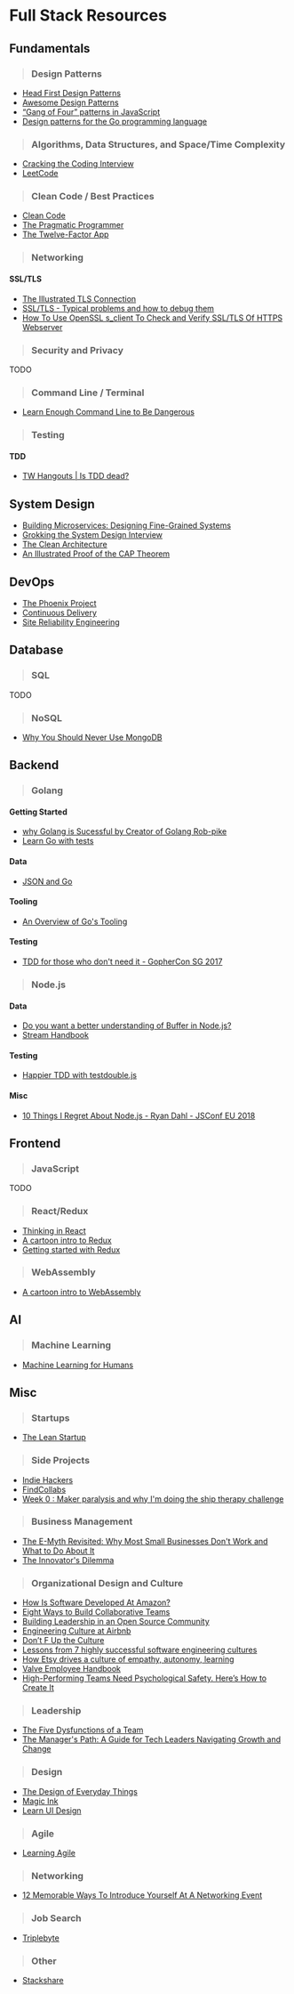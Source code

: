 # Full Stack Resources

## Fundamentals

> ### Design Patterns

- [Head First Design Patterns](https://www.amazon.com/Head-First-Design-Patterns-Brain-Friendly/dp/0596007124)
- [Awesome Design Patterns](https://github.com/DovAmir/awesome-design-patterns)
- [“Gang of Four” patterns in JavaScript](https://designpatternsgame.com/patterns)
- [Design patterns for the Go programming language](https://bvwells.github.io/go-patterns/)

> ### Algorithms, Data Structures, and Space/Time Complexity

- [Cracking the Coding Interview](https://www.amazon.com/Cracking-Coding-Interview-Programming-Questions/dp/0984782850)
- [LeetCode](https://leetcode.com/)

> ### Clean Code / Best Practices

- [Clean Code](https://www.amazon.com/Clean-Code-Handbook-Software-Craftsmanship/dp/0132350882)
- [The Pragmatic Programmer](https://www.amazon.com/Pragmatic-Programmer-Journeyman-Master/dp/020161622X/ref=pd_lpo_sbs_14_t_1?_encoding=UTF8&psc=1&refRID=H6TFX06T5PAJ7VB2X4CJ)
- [The Twelve-Factor App](https://12factor.net/)

> ### Networking

#### SSL/TLS

- [The Illustrated TLS Connection](https://tls.ulfheim.net/)
- [SSL/TLS - Typical problems and how to debug them](https://maulwuff.de/research/ssl-debugging.html)
- [How To Use OpenSSL s_client To Check and Verify SSL/TLS Of HTTPS Webserver](https://www.poftut.com/use-openssl-s_client-check-verify-ssltls-https-webserver/)

> ### Security and Privacy

TODO

> ### Command Line / Terminal

- [Learn Enough Command Line to Be Dangerous](https://www.learnenough.com/command-line-tutorial?single_page=1)

> ### Testing

#### TDD

- [TW Hangouts | Is TDD dead?](https://www.youtube.com/watch?v=z9quxZsLcfo&list=PLJb2p0qX8R_qSRhs14CiwKuDuzERXSU8m)

## System Design

- [Building Microservices: Designing Fine-Grained Systems](https://www.amazon.com/Building-Microservices-Designing-Fine-Grained-Systems/dp/1491950358)
- [Grokking the System Design Interview](https://www.educative.io/collection/5668639101419520/5649050225344512)
- [The Clean Architecture](https://blog.cleancoder.com/uncle-bob/2012/08/13/the-clean-architecture.html)
- [An Illustrated Proof of the CAP Theorem](https://mwhittaker.github.io/blog/an_illustrated_proof_of_the_cap_theorem/)

## DevOps

- [The Phoenix Project](https://www.amazon.com/Phoenix-Project-DevOps-Helping-Business/dp/0988262592)
- [Continuous Delivery](https://www.amazon.com/Continuous-Delivery-Deployment-Automation-Addison-Wesley/dp/0321601912)
- [Site Reliability Engineering](https://landing.google.com/sre/books/)

## Database

> ### SQL

TODO

> ### NoSQL

- [Why You Should Never Use MongoDB](http://www.sarahmei.com/blog/2013/11/11/why-you-should-never-use-mongodb/comment-page-2/)

## Backend

> ### Golang

#### Getting Started

- [why Golang is Sucessful by Creator of Golang Rob-pike](https://www.youtube.com/watch?v=cQ7STILAS0M)
- [Learn Go with tests](https://quii.gitbook.io/learn-go-with-tests)

#### Data

- [JSON and Go](https://blog.golang.org/json-and-go)

#### Tooling

- [An Overview of Go's Tooling](https://www.alexedwards.net/blog/an-overview-of-go-tooling)

#### Testing

- [TDD for those who don't need it - GopherCon SG 2017](https://www.youtube.com/watch?v=a6oP24CSdUg&t=482s)

> ### Node.js

#### Data

- [Do you want a better understanding of Buffer in Node.js?](https://medium.freecodecamp.org/do-you-want-a-better-understanding-of-buffer-in-node-js-check-this-out-2e29de2968e8)
- [Stream Handbook](https://github.com/substack/stream-handbook)

#### Testing

- [Happier TDD with testdouble.js](https://vimeo.com/169413322)

#### Misc

- [10 Things I Regret About Node.js - Ryan Dahl - JSConf EU 2018](https://www.youtube.com/watch?v=M3BM9TB-8yA)

## Frontend

> ### JavaScript

TODO

> ### React/Redux

- [Thinking in React](https://reactjs.org/docs/thinking-in-react.html)
- [A cartoon intro to Redux](https://code-cartoons.com/a-cartoon-intro-to-redux-3afb775501a6)
- [Getting started with Redux](https://egghead.io/courses/getting-started-with-redux)

> ### WebAssembly

- [A cartoon intro to WebAssembly](https://hacks.mozilla.org/2017/02/a-cartoon-intro-to-webassembly)

## AI

> ### Machine Learning

- [Machine Learning for Humans](https://medium.com/machine-learning-for-humans/why-machine-learning-matters-6164faf1df12)

## Misc

> ### Startups

- [The Lean Startup](https://www.amazon.com/Lean-Startup-Entrepreneurs-Continuous-Innovation/dp/0307887898)

> ### Side Projects

- [Indie Hackers](https://www.indiehackers.com)
- [FindCollabs](https://findcollabs.com)
- [Week 0 : Maker paralysis and why I'm doing the ship therapy challenge](https://othmane.io/writing/ship_therapy_maker_paralysis_week_0)

> ### Business Management

- [The E-Myth Revisited: Why Most Small Businesses Don't Work and What to Do About It](https://www.amazon.com/Myth-Revisited-Small-Businesses-About/dp/0887307280)
- [The Innovator's Dilemma](https://www.amazon.com/Innovators-Dilemma-Revolutionary-Change-Business/dp/0062060244)

> ### Organizational Design and Culture

- [How Is Software Developed At Amazon?](http://highscalability.com/blog/2019/3/4/how-is-software-developed-at-amazon.html)
- [Eight Ways to Build Collaborative Teams](https://hbr.org/2007/11/eight-ways-to-build-collaborative-teams)
- [Building Leadership in an Open Source Community](https://www.linuxfoundation.org/resources/open-source-guides/building-leadership-in-an-open-source-community/)
- [Engineering Culture at Airbnb](https://medium.com/airbnb-engineering/engineering-culture-at-airbnb-345797c17cbe)
- [Don’t F Up the Culture](https://medium.com/@bchesky/dont-fuck-up-the-culture-597cde9ee9d4)
- [Lessons from 7 highly successful software engineering cultures](https://techbeacon.com/app-dev-testing/lessons-7-highly-successful-software-engineering-cultures)
- [How Etsy drives a culture of empathy, autonomy, learning](https://www.pagerduty.com/blog/etsy-engineer-exchange/)
- [Valve Employee Handbook](https://steamcdn-a.akamaihd.net/apps/valve/Valve_NewEmployeeHandbook.pdf)
- [High-Performing Teams Need Psychological Safety. Here’s How to Create It](https://hbr.org/2017/08/high-performing-teams-need-psychological-safety-heres-how-to-create-it)

> ### Leadership

- [The Five Dysfunctions of a Team](https://www.amazon.com/Five-Dysfunctions-Team-Leadership-Fable/dp/0787960756)
- [The Manager's Path: A Guide for Tech Leaders Navigating Growth and Change](https://www.amazon.com/Managers-Path-Leaders-Navigating-Growth-ebook/dp/B06XP3GJ7F)

> ### Design

- [The Design of Everyday Things](https://www.amazon.com/Design-Everyday-Things-Donald-Norman/dp/1452654123)
- [Magic Ink](http://worrydream.com/MagicInk/)
- [Learn UI Design](https://learnui.design/)

> ### Agile

- [Learning Agile](https://www.amazon.com/Learning-Agile-Understanding-Scrum-Kanban/dp/1449331920)

> ### Networking

- [12 Memorable Ways To Introduce Yourself At A Networking Event](https://www.forbes.com/sites/forbescommunicationscouncil/2019/04/23/12-memorable-ways-to-introduce-yourself-at-a-networking-event/#365e6a3a4d88)

> ### Job Search

- [Triplebyte](https://triplebyte.com)

> ### Other

- [Stackshare](https://stackshare.io)
